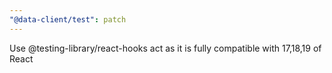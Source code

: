 ```yaml
---
"@data-client/test": patch
---
```


Use @testing-library/react-hooks act as it is fully compatible with 17,18,19 of React
